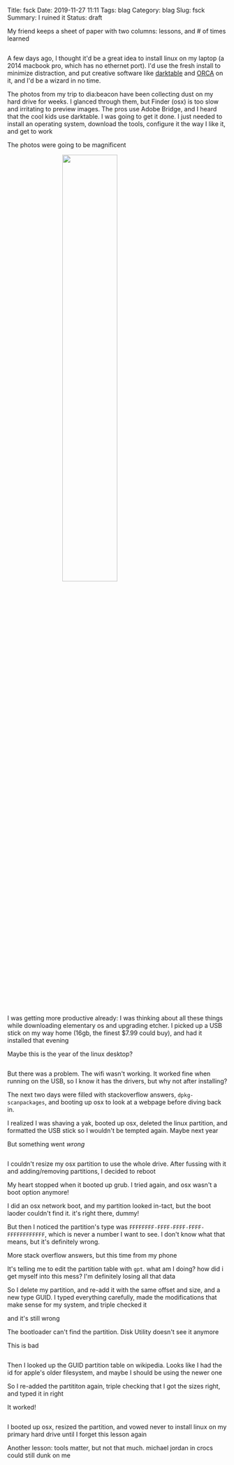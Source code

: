 Title: fsck
Date: 2019-11-27 11:11
Tags: blag
Category: blag
Slug: fsck
Summary: I ruined it
Status: draft


My friend keeps a sheet of paper with two columns: lessons, and # of times learned

<div id="counts" class="p5"></div>

A few days ago, I thought it'd be a great idea to install linux on my laptop (a 2014 macbook pro, which has no ethernet port).
I'd use the fresh install to minimize distraction, and put creative software like [darktable](https://www.darktable.org/)
and [ORCA](https://100r.co/pages/orca.html) on it, and I'd be a wizard in no time.

The photos from my trip to dia:beacon have been collecting dust on my hard drive for weeks. I glanced through them, but Finder (osx)
is too slow and irritating to preview images. The pros use Adobe Bridge, and I heard that the cool kids use darktable. I was going to get it done.
I just needed to install an operating system, download the tools, configure it the way I like it, and get to work

The photos were going to be magnificent

<img src="{dirname}/steel.jpg">

I was getting more productive already: I was thinking about all these things while downloading elementary os and upgrading etcher.
I picked up a USB stick on my way home (16gb, the finest $7.99 could buy), and had it installed that evening

Maybe this is the year of the linux desktop?

<div id="compy" class="p5"></div>

But there was a problem. The wifi wasn't working. It worked fine when running on the USB, so I know it has the drivers,
but why not after installing?

The next two days were filled with stackoverflow answers, `dpkg-scanpackages`, 
and booting up osx to look at a webpage before diving back in.

I realized I was shaving a yak, booted up osx, deleted the linux partition, and formatted the USB stick so I wouldn't be tempted again.
Maybe next year

But something went *wrong*

<div id="glitch" class="p5"></div>

I couldn't resize my osx partition to use the whole drive. After fussing with it and adding/removing partitions, I decided to reboot

My heart stopped when it booted up grub. I tried again, and osx wasn't a boot option anymore!

I did an osx network boot, and my partition looked in-tact, but the boot laoder couldn't find it. it's right there, dummy!

But then I noticed the partition's type was `FFFFFFFF-FFFF-FFFF-FFFF-FFFFFFFFFFFF`, which is never a number I want to see.
I don't know what that means, but it's definitely wrong.

More stack overflow answers, but this time from my phone

It's telling me to edit the partition table with `gpt`. what am I doing? how did i get myself into this mess? I'm definitely losing all that data

So I delete my partition, and re-add it with the same offset and size, and a new type GUID. I typed everything carefully,
made the modifications that make sense for my system, and triple checked it

and it's still wrong

The bootloader can't find the partition. Disk Utility doesn't see it anymore

This is bad

<div id="worse" class="p5"></div>

Then I looked up the GUID partition table on wikipedia. Looks like I had the id for apple's older filesystem, and maybe I should be using the newer one

So I re-added the partititon again, triple checking that I got the sizes right, and typed it in right

It worked!

<div id="bless" class="p5"></div>

I booted up osx, resized the partition, and vowed never to install linux on my primary hard drive until I forget this lesson again

Another lesson: tools matter, but not that much. michael jordan in crocs could still dunk on me

<div id="fin" class="p5"></div>


<style> 
.p5 {
	display: flex;
	justify-content: center;
}

.p5 canvas {
	border-radius: 1rem;
}

img {
	width: 50%;
	height: auto;
	margin-left: auto;
	margin-right: auto;
	display:block;
}

</style>

<script src="https://cdnjs.cloudflare.com/ajax/libs/p5.js/0.9.0/p5.min.js"></script>
<script src="/scripts/colours.js"></script>
<script>
(function() {

	var makeSketch = function(target, draw, preload) {
		var sketch = function(p) {
			let e = document.getElementById(target);

			if(preload) {
				p.preload = function() {
					preload(p);
				}
			}

			p.setup = function() {

				let s = getComputedStyle(e)
				let w = parseInt(s.width)/2;
				if(preload) {
					p.createCanvas(w,w, p.WEBGL);
				}
				else {
					p.createCanvas(w,w);
				}
				p.background(0);
			}

			p.windowResized = function() {
				let s = getComputedStyle(e)
				let w = parseInt(s.width)/2;
				p.resizeCanvas(w, w);
			}
			p.draw = function() {
				draw(p);
			}
		}
		new p5(sketch, target);
	}



	makeSketch('counts', function(p) {
		let prevFrame = p.get();
		p.background(0);
		
		p.tint(255, 220);
		let s = 0.01;
		p.push();
		p.translate(p.width/2, p.height/2);
		p.rotate(p.PI * 0.005);
		p.translate(-p.width/2, -p.height/2);
		p.image(prevFrame, -p.width*s, -p.height*s, p.width * (1 + s*2), p.height * (1 + s*2));
		p.pop();

		p.tint(255,255);
		p.fill(255);
		p.textSize(p.height/2);
		p.textAlign(p.CENTER, p.CENTER);
		let f = performance.now() / 1000.0 * 12.0;
		p.text('' + Math.floor((f%100)/10) + Math.floor(f%10), p.width/2, p.height/2);
	})

	makeSketch('compy', function(p) {
		p.background(0);
		p.fill(255);

		let s = p.width / 24;
		let mx = p.width / 2;
		let my = p.height/2;
		p.rect(mx-s*6, my-s*6, s*12, s*10);
		p.rect(mx-s*2, my+s*4, s*4, s*1);
		p.rect(mx-s*3, my+s*5, s*6, s*1);

		p.fill(0);
		p.rect(mx-s*5, my-s*5, s*10, s*8);

		if(performance.now() % 1000 < 500) {
			p.fill(0, 255, 0);
			p.rect(mx-s*4, my-s*4, s*1, s*1);
		}
	})

	makeSketch('glitch', function(p) {
		let prevFrame = p.get();
		p.background(0);
		p.tint(255, 225);
		//p.image(prevFrame, -p.width * 0.01, -p.height * 0.01, p.width * 1.02, p.height * 1.02);
		p.image(prevFrame, 0,0,p.width,p.height);

		if(Math.random() > 0.1) {
			return;
		}

		let r = [0,0,p.width,p.height]
		for(let i = 0; i < 5 || Math.random() < 0.5; ++i) {
			let ri = i%2;
			if(Math.random() < 0.5) {
				r[ri] = (r[ri]+r[ri+2]) / 2;
			}
			else {
				r[ri+2] = (r[ri]+r[ri+2]) / 2;
			}
		}

		if(Math.random() < 0.5) {
			r = [r[1], r[0], r[3], r[2]];
		}

		let hcl = [Math.random() * p.PI * 2, 30, 90];
		hcl = CHCLToHCL(hcl);
		let rgb = HCLToRGB(hcl);
		p.fill(rgb[0] * 255, rgb[1] * 255, rgb[2] * 255);
		p.rect(r[0], r[1], r[2]-r[0], r[3]-r[1]);
	})

	makeSketch('worse', function(p) {
		p.background(0);
		p.fill(255);
		p.ellipse(p.width/2, p.height/2, p.width*0.75, p.width*0.75);

		p.fill(0);
		p.ellipse(p.width/2, p.height/2, p.width/5, p.width/5);


		for(let i = 0; i < 200; ++i) {
			let rand = Math.random();
			let a = rand * p.PI * 0.33 + p.PI * 0.125;
			let r = Math.random() * p.width*0.75 *0.5 * Math.sin(rand * p.PI);
			let x = p.width/2 + Math.cos(a) * r ;
			let y = p.height/2 - Math.sin(a) * r;
			p.line(p.width/2, p.height/2, x, y);
		}
		//p.noLoop();
	})

	makeSketch('bless', function(p) {
		
		let s = p.state.shader;
		p.shader(s);
		s.setUniform('time', performance.now()/1000.0);
		p.rect(0, 0, p.width, p.height);

	}, function(p) {
		p.state = {}
		p.state.shader = p.loadShader('{dirname}/quad.vert', '{dirname}/bless.frag');
	})

	makeSketch('fin', function(p) {
		p.background(0);
		p.fill(255);
		p.ellipse(p.width/2, p.height/2, p.width/4, p.width/4);
		p.fill(0);
		p.ellipse(p.width/2, p.height/2, p.width/4.5, p.width/4.5);
		p.noLoop();

	})
	
})()
</script>